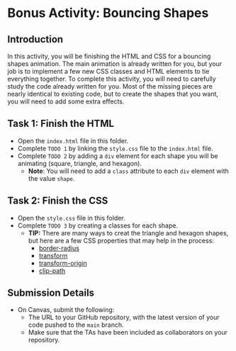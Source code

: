 # Bonus Activity: Bouncing Shapes

## Introduction

In this activity, you will be finishing the HTML and CSS for a bouncing shapes animation. The main animation is already written for you, but your job is to implement a few new CSS classes and HTML elements to tie everything together. To complete this activity, you will need to carefully study the code already written for you. Most of the missing pieces are nearly identical to existing code, but to create the shapes that you want, you will need to add some extra effects.

## Task 1: Finish the HTML

- Open the `index.html` file in this folder.
- Complete `TODO 1` by linking the `style.css` file to the `index.html` file.
- Complete `TODO 2` by adding a `div` element for each shape you will be animating (square, triangle, and hexagon).
  - **Note**: You will need to add a `class` attribute to each `div` element with the value `shape`.

## Task 2: Finish the CSS

- Open the `style.css` file in this folder.
- Complete `TODO 3` by creating a classes for each shape.
  - **TIP:** There are many ways to creat the triangle and hexagon shapes, but here are a few CSS properties that may help in the process:
    - [border-radius](https://developer.mozilla.org/en-US/docs/Web/CSS/border-radius)
    - [transform](https://developer.mozilla.org/en-US/docs/Web/CSS/transform)
    - [transform-origin](https://developer.mozilla.org/en-US/docs/Web/CSS/transform-origin)
    - [clip-path](https://developer.mozilla.org/en-US/docs/Web/CSS/clip-path)

## Submission Details

- On Canvas, submit the following:
  - The URL to your GitHub repository, with the latest version of your code pushed to the `main` branch.
  - Make sure that the TAs have been included as collaborators on your repository.
